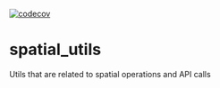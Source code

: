 [![codecov](https://codecov.io/gh/DataFusionTools/spatial_utils/graph/badge.svg?token=J6gATfg8fE)](https://codecov.io/gh/DataFusionTools/spatial_utils)

# spatial_utils
Utils that are related to spatial operations and API calls
